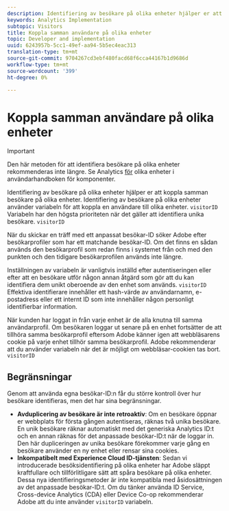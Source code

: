 ```yaml
---
description: Identifiering av besökare på olika enheter hjälper er att koppla samman besökare på olika enheter. Identifiering av besökare på olika enheter använder variabeln besökar-ID, s.visitorID, för att associera en användare på olika enheter.
keywords: Analytics Implementation
subtopic: Visitors
title: Koppla samman användare på olika enheter
topic: Developer and implementation
uuid: 6243957b-5cc1-49ef-aa94-5b5ec4eac313
translation-type: tm+mt
source-git-commit: 9704267cd3ebf480facd68f6cca44167b1d9686d
workflow-type: tm+mt
source-wordcount: '399'
ht-degree: 0%

---
```



# Koppla samman användare på olika enheter

>[!IMPORTANT]
>
>Den här metoden för att identifiera besökare på olika enheter rekommenderas inte längre. Se Analytics [för](/help/components/cda/overview.md) olika enheter i användarhandboken för komponenter.

Identifiering av besökare på olika enheter hjälper er att koppla samman besökare på olika enheter. Identifiering av besökare på olika enheter använder variabeln för att koppla en användare till olika enheter. `visitorID` Variabeln har den högsta prioriteten när det gäller att identifiera unika besökare. `visitorID`

När du skickar en träff med ett anpassat besökar-ID söker Adobe efter besökarprofiler som har ett matchande besökar-ID. Om det finns en sådan används den besökarprofil som redan finns i systemet från och med den punkten och den tidigare besökarprofilen används inte längre.

Inställningen av variabeln är vanligtvis inställd efter autentiseringen eller efter att en besökare utför någon annan åtgärd som gör att du kan identifiera dem unikt oberoende av den enhet som används. `visitorID` Effektiva identifierare innehåller ett hash-värde av användarnamn, e-postadress eller ett internt ID som inte innehåller någon personligt identifierbar information.

När kunden har loggat in från varje enhet är de alla knutna till samma användarprofil. Om besökaren loggar ut senare på en enhet fortsätter de att tillhöra samma besökarprofil eftersom Adobe känner igen att webbläsarens cookie på varje enhet tillhör samma besökarprofil. Adobe rekommenderar att du använder variabeln när det är möjligt om webbläsar-cookien tas bort. `visitorID`

## Begränsningar

Genom att använda egna besökar-ID:n får du större kontroll över hur besökare identifieras, men det har sina begränsningar.

* **Avduplicering av besökare är inte retroaktiv**: Om en besökare öppnar er webbplats för första gången autentiseras, räknas två unika besökare. En unik besökare räknar automatiskt med det generiska Analytics ID:t och en annan räknas för det anpassade besökar-ID:t när de loggar in. Den här dupliceringen av unika besökare förekommer varje gång en besökare använder en ny enhet eller rensar sina cookies.
* **Inkompatibelt med Experience Cloud ID-tjänsten**: Sedan vi introducerade besöksidentifiering på olika enheter har Adobe släppt kraftfullare och tillförlitligare sätt att spåra besökare på olika enheter. Dessa nya identifieringsmetoder är inte kompatibla med åsidosättningen av det anpassade besökar-ID:t. Om du tänker använda ID Service, Cross-device Analytics (CDA) eller Device Co-op rekommenderar Adobe att du inte använder `visitorID` variabeln.
